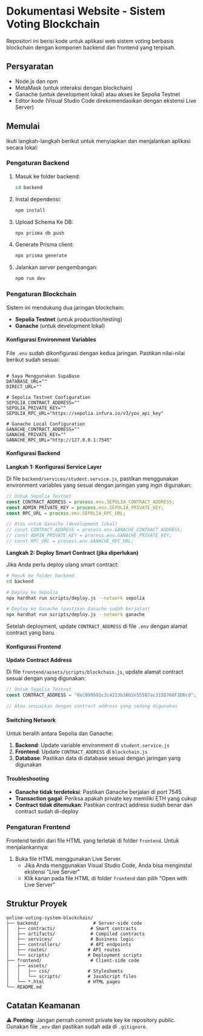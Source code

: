 # Dokumentasi Website - Sistem Voting Blockchain

Repositori ini berisi kode untuk aplikasi web sistem voting berbasis blockchain dengan komponen backend dan frontend yang terpisah.

## Persyaratan

- Node.js dan npm
- MetaMask (untuk interaksi dengan blockchain)
- Ganache (untuk development lokal) atau akses ke Sepolia Testnet
- Editor kode (Visual Studio Code direkomendasikan dengan ekstensi Live Server)

## Memulai

Ikuti langkah-langkah berikut untuk menyiapkan dan menjalankan aplikasi secara lokal:

### Pengaturan Backend

1. Masuk ke folder backend:
   ```bash
   cd backend
   ```

2. Instal dependensi:
   ```bash
   npm install
   ```

3. Upload Schema Ke DB:
   ```bash
   npx prisma db push
   ```

3. Generate Prisma client:
   ```bash
   npx prisma generate
   ```

4. Jalankan server pengembangan:
   ```bash
   npm run dev
   ```

### Pengaturan Blockchain

Sistem ini mendukung dua jaringan blockchain:
- **Sepolia Testnet** (untuk production/testing)
- **Ganache** (untuk development lokal)

#### Konfigurasi Environment Variables

File `.env` sudah dikonfigurasi dengan kedua jaringan. Pastikan nilai-nilai berikut sudah sesuai:

```env

# Saya Menggunakan SupaBase
DATABASE_URL=""
DIRECT_URL=""

# Sepolia Testnet Configuration
SEPOLIA_CONTRACT_ADDRESS=""
SEPOLIA_PRIVATE_KEY=""
SEPOLIA_RPC_URL="https://sepolia.infura.io/v3/you_api_key"

# Ganache Local Configuration
GANACHE_CONTRACT_ADDRESS=""
GANACHE_PRIVATE_KEY=""
GANACHE_RPC_URL="http://127.0.0.1:7545"
```

#### Konfigurasi Backend

**Langkah 1: Konfigurasi Service Layer**

Di file `backend/services/student.service.js`, pastikan menggunakan environment variables yang sesuai dengan jaringan yang ingin digunakan:

```javascript
// Untuk Sepolia Testnet
const CONTRACT_ADDRESS = process.env.SEPOLIA_CONTRACT_ADDRESS;
const ADMIN_PRIVATE_KEY = process.env.SEPOLIA_PRIVATE_KEY;
const RPC_URL = process.env.SEPOLIA_RPC_URL;

// Atau untuk Ganache (development lokal)
// const CONTRACT_ADDRESS = process.env.GANACHE_CONTRACT_ADDRESS;
// const ADMIN_PRIVATE_KEY = process.env.GANACHE_PRIVATE_KEY;
// const RPC_URL = process.env.GANACHE_RPC_URL;
```

**Langkah 2: Deploy Smart Contract (jika diperlukan)**

Jika Anda perlu deploy ulang smart contract:

```bash
# Masuk ke folder backend
cd backend

# Deploy ke Sepolia
npx hardhat run scripts/deploy.js --network sepolia

# Deploy ke Ganache (pastikan Ganache sudah berjalan)
npx hardhat run scripts/deploy.js --network ganache
```

Setelah deployment, update `CONTRACT_ADDRESS` di file `.env` dengan alamat contract yang baru.

#### Konfigurasi Frontend

**Update Contract Address**

Di file `frontend/assets/scripts/blockchain.js`, update alamat contract sesuai dengan yang digunakan:

```javascript
// Untuk Sepolia Testnet
const CONTRACT_ADDRESS = "0xC899591c3c4213b36b2e55507ac315D768F3D6cd";

// Atau sesuaikan dengan contract address yang sedang digunakan
```

#### Switching Network

Untuk beralih antara Sepolia dan Ganache:

1. **Backend**: Update variable environment di `student.service.js`
2. **Frontend**: Update `CONTRACT_ADDRESS` di `blockchain.js`
3. **Database**: Pastikan data di database sesuai dengan jaringan yang digunakan

#### Troubleshooting

- **Ganache tidak terdeteksi**: Pastikan Ganache berjalan di port 7545
- **Transaction gagal**: Periksa apakah private key memiliki ETH yang cukup
- **Contract tidak ditemukan**: Pastikan contract address sudah benar dan contract sudah di-deploy

### Pengaturan Frontend

Frontend terdiri dari file HTML yang terletak di folder `frontend`. Untuk menjalankannya:

1. Buka file HTML menggunakan Live Server.
   - Jika Anda menggunakan Visual Studio Code, Anda bisa menginstal ekstensi "Live Server"
   - Klik kanan pada file HTML di folder `frontend` dan pilih "Open with Live Server"

## Struktur Proyek

```
online-voting-system-blockchain/
├── backend/                    # Server-side code
│   ├── contracts/             # Smart contracts
│   ├── artifacts/             # Compiled contracts
│   ├── services/              # Business logic
│   ├── controllers/           # API endpoints
│   ├── routes/               # API routes
│   └── scripts/              # Deployment scripts
├── frontend/                  # Client-side code
│   ├── assets/
│   │   ├── css/              # Stylesheets
│   │   └── scripts/          # JavaScript files
│   └── *.html                # HTML pages
└── README.md
```

## Catatan Keamanan

⚠️ **Penting**: Jangan pernah commit private key ke repository public. Gunakan file `.env` dan pastikan sudah ada di `.gitignore`.